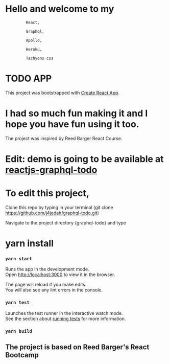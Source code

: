 # Hello and welcome to my

             React,

             Graphql,

             Apollo,

             Heroku,

             Tachyons css

# TODO APP

This project was bootstrapped with [Create React App](https://github.facebook.com/create-react-app).

# I had so much fun making it and I hope you have fun using it too.

The project was inspired by Reed Barger React Course.

# Edit: demo is going to be available at [reactjs-graphql-todo](https://reactjs-graphql-todo.herokuapp.com)

# To edit this project,

Clone this repo by typing in your terminal
(git clone https://github.com/j4jedah/graphql-todo.git)

Navigate to the project directory {graphql-todo} and type

# yarn install

### `yarn start`

Runs the app in the development mode.\
Open [http://localhost:3000](http://localhost:3000) to view it in the browser.

The page will reload if you make edits.\
You will also see any lint errors in the console.

### `yarn test`

Launches the test runner in the interactive watch mode.\
See the section about [running tests](https://facebook.github.io/create-react-app/docs/running-tests) for more information.

### `yarn build`

## The project is based on Reed Barger's React Bootcamp
